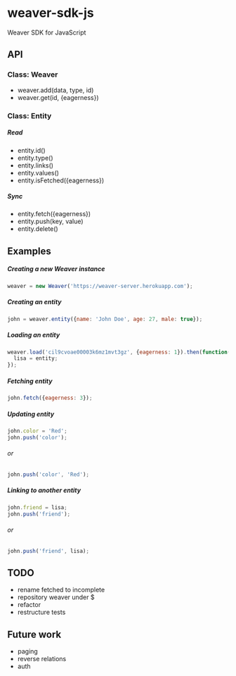 # weaver-sdk-js
Weaver SDK for JavaScript

## API

### Class: Weaver
- weaver.add(data, type, id)
- weaver.get(id, {eagerness})

### Class: Entity

##### Read
- entity.id()
- entity.type()
- entity.links()
- entity.values()
- entity.isFetched({eagerness})

##### Sync
- entity.fetch({eagerness})
- entity.push(key, value)
- entity.delete()


## Examples

##### Creating a new Weaver instance
```javascript
weaver = new Weaver('https://weaver-server.herokuapp.com');
```

##### Creating an entity
```javascript
john = weaver.entity({name: 'John Doe', age: 27, male: true});
```

##### Loading an entity
```javascript
weaver.load('cil9cvoae00003k6mz1mvt3gz', {eagerness: 1}).then(function(entity){
  lisa = entity;
});
```

##### Fetching entity
```javascript
john.fetch({eagerness: 3});
```

##### Updating entity
```javascript
john.color = 'Red';
john.push('color');
```

###### or
```javascript
john.push('color', 'Red');
```

##### Linking to another entity
```javascript
john.friend = lisa;
john.push('friend');
```

###### or
```javascript
john.push('friend', lisa);
```


## TODO
- rename fetched to incomplete
- repository weaver under $
- refactor
- restructure tests

## Future work
- paging
- reverse relations
- auth
